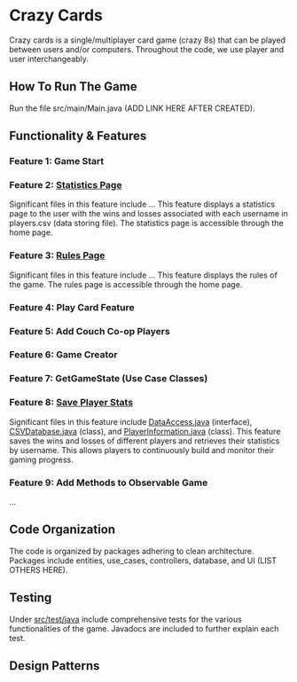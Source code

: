# Crazy Cards

Crazy cards is a single/multiplayer card game (crazy 8s) that can be played between users and/or computers. Throughout
the code, we use player and user interchangeably.

## How To Run The Game

Run the file src/main/Main.java (ADD LINK HERE AFTER CREATED).

## Functionality & Features

### Feature 1: Game Start

### Feature 2: [Statistics Page](https://github.com/CSC207-2023Y-UofT/course-project-crazy-cards/issues/2)
Significant files in this feature include ... This feature displays a statistics page to the user with the wins and losses associated with each username in players.csv (data storing file).
The statistics page is accessible through the home page.

### Feature 3: [Rules Page](https://github.com/CSC207-2023Y-UofT/course-project-crazy-cards/issues/3)
Significant files in this feature include ... This feature displays the rules of the game. The rules page is accessible through the home page.

### Feature 4: Play Card Feature

### Feature 5: Add Couch Co-op Players

### Feature 6: Game Creator

### Feature 7: GetGameState (Use Case Classes)

### Feature 8: [Save Player Stats](https://github.com/CSC207-2023Y-UofT/course-project-crazy-cards/issues/8)

Significant files in this feature
include [DataAccess.java](https://github.com/CSC207-2023Y-UofT/course-project-crazy-cards/blob/main/src/main/java/database/DataAccess.java) (interface), 
[CSVDatabase.java](https://github.com/CSC207-2023Y-UofT/course-project-crazy-cards/blob/main/src/main/java/database/CSVDatabase.java) (class), 
and [PlayerInformation.java](https://github.com/CSC207-2023Y-UofT/course-project-crazy-cards/blob/main/src/main/java/use_cases/PlayerInformation.java) (class). 
This feature saves the wins and losses of different players and retrieves their statistics by username. 
This allows players to continuously build and monitor their gaming progress.

### Feature 9: Add Methods to Observable Game

...

## Code Organization
The code is organized by packages adhering to clean architecture. Packages include entities, use_cases, controllers, database, and UI (LIST OTHERS HERE).

## Testing
Under [src/test/java](https://github.com/CSC207-2023Y-UofT/course-project-crazy-cards/tree/main/src/test/java) include comprehensive tests for the various functionalities of the game. Javadocs are included to further explain each test.

## Design Patterns


